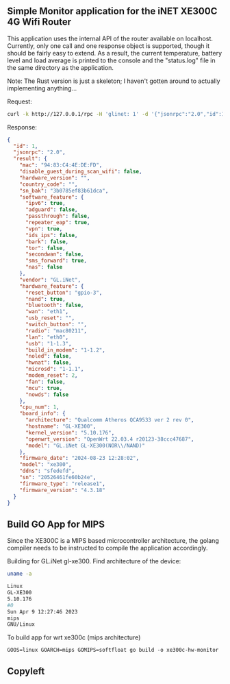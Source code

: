 ## Simple Monitor application for the iNET XE300C 4G Wifi Router 
This application uses the internal API of the router available on localhost. Currently, only one call and one response object is supported, though it should be fairly easy to extend. As a result, the current temperature, battery level and load average is printed to the console and the "status.log" file in the same directory as the application. 

Note: The Rust version is just a skeleton; I haven't gotten around to actually implementing anything...

Request: 
```sh
curl -k http://127.0.0.1/rpc -H 'glinet: 1' -d '{"jsonrpc":"2.0","id":1,"method":"call","params":["","system","get_info"]}'
```

Response: 
```json
{
  "id": 1,
  "jsonrpc": "2.0",
  "result": {
    "mac": "94:83:C4:4E:DE:FD",
    "disable_guest_during_scan_wifi": false,
    "hardware_version": "",
    "country_code": "",
    "sn_bak": "3b0785ef83b61dca",
    "software_feature": {
      "ipv6": true,
      "adguard": false,
      "passthrough": false,
      "repeater_eap": true,
      "vpn": true,
      "ids_ips": false,
      "bark": false,
      "tor": false,
      "secondwan": false,
      "sms_forward": true,
      "nas": false
    },
    "vendor": "GL.iNet",
    "hardware_feature": {
      "reset_button": "gpio-3",
      "nand": true,
      "bluetooth": false,
      "wan": "eth1",
      "usb_reset": "",
      "switch_button": "",
      "radio": "mac80211",
      "lan": "eth0",
      "usb": "1-1.3",
      "build_in_modem": "1-1.2",
      "noled": false,
      "hwnat": false,
      "microsd": "1-1.1",
      "modem_reset": 2,
      "fan": false,
      "mcu": true,
      "nowds": false
    },
    "cpu_num": 1,
    "board_info": {
      "architecture": "Qualcomm Atheros QCA9533 ver 2 rev 0",
      "hostname": "GL-XE300",
      "kernel_version": "5.10.176",
      "openwrt_version": "OpenWrt 22.03.4 r20123-38ccc47687",
      "model": "GL.iNet GL-XE300(NOR\\/NAND)"
    },
    "firmware_date": "2024-08-23 12:28:02",
    "model": "xe300",
    "ddns": "sfedefd",
    "sn": "20526461fe60b24e",
    "firmware_type": "release1",
    "firmware_version": "4.3.18"
  }
}
```

## Build GO App for MIPS 
Since the XE300C is a MIPS based microcontroller architecture, the golang compiler needs to be instructed to compile the application accordingly. 

Building for GL.iNet gl-xe300. Find architecture of the device: 
```sh
uname -a

Linux 
GL-XE300 
5.10.176 
#0
Sun Apr 9 12:27:46 2023 
mips 
GNU/Linux
```

To build app for wrt xe300c (mips architecture)
```
GOOS=linux GOARCH=mips GOMIPS=softfloat go build -o xe300c-hw-monitor 
```


## Copyleft 
